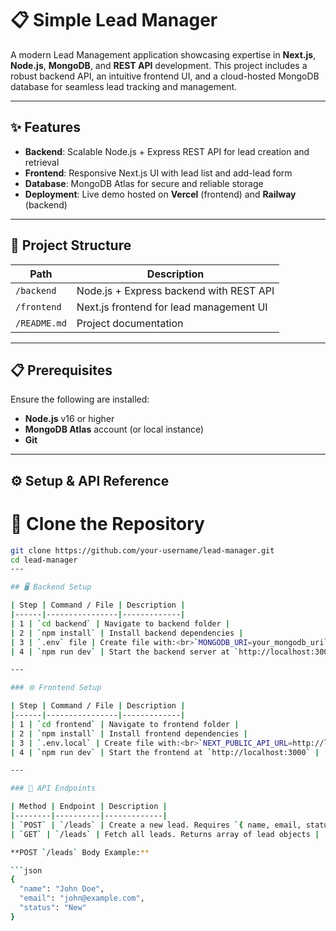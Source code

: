 # 📋 Simple Lead Manager

A modern Lead Management application showcasing expertise in **Next.js**, **Node.js**, **MongoDB**, and **REST API** development. This project includes a robust backend API, an intuitive frontend UI, and a cloud-hosted MongoDB database for seamless lead tracking and management.

---

## ✨ Features

- **Backend**: Scalable Node.js + Express REST API for lead creation and retrieval  
- **Frontend**: Responsive Next.js UI with lead list and add-lead form  
- **Database**: MongoDB Atlas for secure and reliable storage  
- **Deployment**: Live demo hosted on **Vercel** (frontend) and **Railway** (backend)

---

## 📂 Project Structure

| Path             | Description                                   |
|------------------|-----------------------------------------------|
| `/backend`       | Node.js + Express backend with REST API       |
| `/frontend`      | Next.js frontend for lead management UI       |
| `/README.md`     | Project documentation                         |

---

## 📋 Prerequisites

Ensure the following are installed:

- **Node.js** v16 or higher  
- **MongoDB Atlas** account (or local instance)  
- **Git**

---



## ⚙️ Setup & API Reference
# 🔧  Clone the Repository

```bash
git clone https://github.com/your-username/lead-manager.git
cd lead-manager
---

## 🖥️ Backend Setup

| Step | Command / File | Description |
|------|----------------|-------------|
| 1 | `cd backend` | Navigate to backend folder |
| 2 | `npm install` | Install backend dependencies |
| 3 | `.env` file | Create file with:<br>`MONGODB_URI=your_mongodb_uri`<br>`PORT=3001` |
| 4 | `npm run dev` | Start the backend server at `http://localhost:3001` |

---

### 🌐 Frontend Setup

| Step | Command / File | Description |
|------|----------------|-------------|
| 1 | `cd frontend` | Navigate to frontend folder |
| 2 | `npm install` | Install frontend dependencies |
| 3 | `.env.local` | Create file with:<br>`NEXT_PUBLIC_API_URL=http://localhost:3001` |
| 4 | `npm run dev` | Start the frontend at `http://localhost:3000` |

---

### 🔗 API Endpoints

| Method | Endpoint | Description |
|--------|----------|-------------|
| `POST` | `/leads` | Create a new lead. Requires `{ name, email, status? }` in JSON body |
| `GET` | `/leads` | Fetch all leads. Returns array of lead objects |

**POST `/leads` Body Example:**

```json
{
  "name": "John Doe",
  "email": "john@example.com",
  "status": "New"
}

